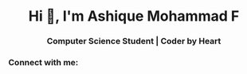 <h1 align="center">Hi 👋, I'm Ashique Mohammad F</h1>
<h3 align="center">Computer Science Student | Coder by Heart</h3>

<h3 align="left">Connect with me:</h3>
<p align="left">
</p>

